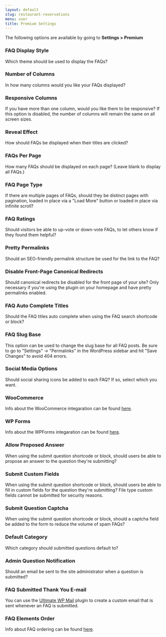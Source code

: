 ```yaml
---
layout: default
slug: restaurant-reservations
menu: user
title: Premium Settings
---
```

The following options are available by going to **Settings > Premium**

### FAQ Display Style

Which theme should be used to display the FAQs?

### Number of Columns

In how many columns would you like your FAQs displayed?

### Responsive Columns

If you have more than one column, would you like them to be responsive? If this option is disabled, the number of columns will remain the same on all screen sizes.

### Reveal Effect

How should FAQs be displayed when their titles are clicked?

### FAQs Per Page

How many FAQs should be displayed on each page? (Leave blank to display all FAQs.)

### FAQ Page Type

If there are multiple pages of FAQs, should they be distinct pages with pagination, loaded in place via a "Load More" button or loaded in place via infinite scroll?

### FAQ Ratings

Should visitors be able to up-vote or down-vote FAQs, to let others know if they found them helpful?

### Pretty Permalinks

Should an SEO-friendly permalink structure be used for the link to the FAQ?

### Disable Front-Page Canonical Redirects

Should canonical redirects be disabled for the front page of your site? Only necessary if you're using the plugin on your homepage and have pretty permalinks enabled.

### FAQ Auto Complete Titles

Should the FAQ titles auto complete when using the FAQ search shortcode or block?

### FAQ Slug Base

This option can be used to change the slug base for all FAQ posts. Be sure to go to "Settings" -> "Permalinks" in the WordPress sidebar and hit "Save Changes" to avoid 404 errors.

### Social Media Options

Should social sharing icons be added to each FAQ? If so, select which you want. 

### WooCommerce

Info about the WooCommerce integaration can be found [here](../woocommerce).

### WP Forms

Info about the WPForms integaration can be found [here](../wpforms).

### Allow Proposed Answer

When using the submit question shortcode or block, should users be able to propose an answer to the question they're submitting?

### Submit Custom Fields

When using the submit question shortcode or block, should users be able to fill in custom fields for the question they're submitting? File type custom fields cannot be submitted for security reasons.

### Submit Question Captcha

When using the submit question shortcode or block, should a captcha field be added to the form to reduce the volume of spam FAQs?

### Default Category

Which category should submitted questions default to?

### Admin Question Notification

Should an email be sent to the site administrator when a question is submitted?

### FAQ Submitted Thank You E-mail

You can use the [Ultimate WP Mail](https://wordpress.org/plugins/ultimate-wp-mail/) plugin to create a custom email that is sent whenever an FAQ is submitted.

### FAQ Elements Order

Info about FAQ ordering can be found [here](../faqs/order).